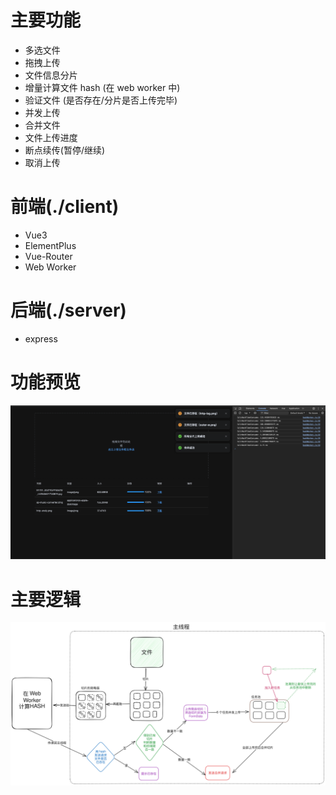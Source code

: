 # 主要功能

- 多选文件
- 拖拽上传
- 文件信息分片
- 增量计算文件 hash (在 web worker 中)
- 验证文件 (是否存在/分片是否上传完毕)
- 并发上传
- 合并文件
- 文件上传进度
- 断点续传(暂停/继续)
- 取消上传

# 前端(./client)

- Vue3
- ElementPlus
- Vue-Router
- Web Worker

# 后端(./server)

- express

# 功能预览

![预览](./client/public/screenshot.png)

# 主要逻辑

![逻辑图](./client/public/mind.svg)
